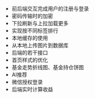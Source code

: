 * 前后端交互完成用户的注册与登录
* 密码传输时的加密
* 下拉刷新与上拉加载更多
* 实现按不同标签排行
* 本地缓存的使用
* 从本地上传图片到数据库
* 后端的若干接口
* 首页样式的优化
* 基金走势折线图、基金持仓饼图
* AI推荐
* 微信授权登录
* 后端实时计算收益